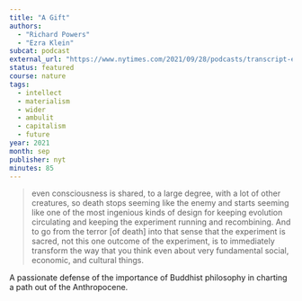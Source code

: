```yaml
---
title: "A Gift"
authors:
  - "Richard Powers"
  - "Ezra Klein"
subcat: podcast
external_url: "https://www.nytimes.com/2021/09/28/podcasts/transcript-ezra-klein-interviews-richard-powers.html"
status: featured
course: nature
tags:
  - intellect
  - materialism
  - wider
  - ambulit
  - capitalism
  - future
year: 2021
month: sep
publisher: nyt
minutes: 85
---
```


> even consciousness is shared, to a large degree, with a lot of other creatures, so death stops seeming like the enemy and starts seeming like one of the most ingenious kinds of design for keeping evolution circulating and keeping the experiment running and recombining.
And to go from the terror [of death] into that sense that the experiment is sacred, not this one outcome of the experiment, is to immediately transform the way that you think even about very fundamental social, economic, and cultural things. 

A passionate defense of the importance of Buddhist philosophy in charting a path out of the Anthropocene.
